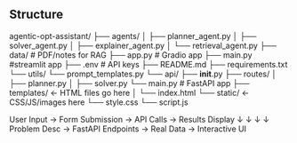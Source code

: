 ## Structure

agentic-opt-assistant/
├── agents/
│   ├── planner_agent.py
│   ├── solver_agent.py
│   ├── explainer_agent.py
│   └── retrieval_agent.py
├── data/                  # PDF/notes for RAG
├── app.py                 # Gradio app
├── main.py                #streamlit app
├── .env                   # API keys
├── README.md
├── requirements.txt
└── utils/
    └── prompt_templates.py
└── api/
    ├── __init__.py
    ├── routes/
    │   ├── planner.py
    │   ├── solver.py
    └── main.py  # FastAPI app
├── templates/              ← HTML files go here
│   └── index.html
└── static/                 ← CSS/JS/images here
    └── style.css
    └── script.js
    


User Input → Form Submission → API Calls → Results Display
     ↓              ↓              ↓            ↓
Problem Desc → FastAPI Endpoints → Real Data → Interactive UI